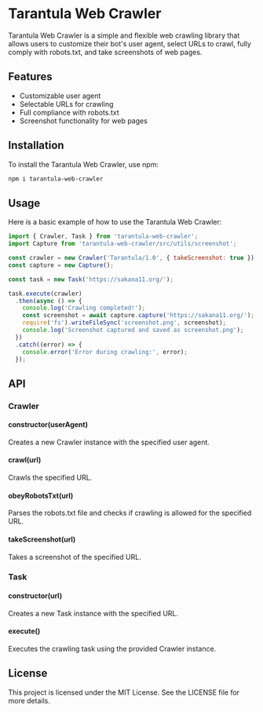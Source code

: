 # Tarantula Web Crawler

Tarantula Web Crawler is a simple and flexible web crawling library that allows users to customize their bot's user agent, select URLs to crawl, fully comply with robots.txt, and take screenshots of web pages.

## Features

- Customizable user agent
- Selectable URLs for crawling
- Full compliance with robots.txt
- Screenshot functionality for web pages

## Installation

To install the Tarantula Web Crawler, use npm:

```bash
npm i tarantula-web-crawler
```

## Usage

Here is a basic example of how to use the Tarantula Web Crawler:

```javascript
import { Crawler, Task } from 'tarantula-web-crawler';
import Capture from 'tarantula-web-crawler/src/utils/screenshot';

const crawler = new Crawler('Tarantula/1.0', { takeScreenshot: true });
const capture = new Capture();

const task = new Task('https://sakana11.org/');

task.execute(crawler)
  .then(async () => {
    console.log('Crawling completed!');
    const screenshot = await capture.capture('https://sakana11.org/');
    require('fs').writeFileSync('screenshot.png', screenshot);
    console.log('Screenshot captured and saved as screenshot.png');
  })
  .catch((error) => {
    console.error('Error during crawling:', error);
  });
```

## API

### Crawler

#### constructor(userAgent)

Creates a new Crawler instance with the specified user agent.

#### crawl(url)

Crawls the specified URL.

#### obeyRobotsTxt(url)

Parses the robots.txt file and checks if crawling is allowed for the specified URL.

#### takeScreenshot(url)

Takes a screenshot of the specified URL.

### Task

#### constructor(url)

Creates a new Task instance with the specified URL.

#### execute()

Executes the crawling task using the provided Crawler instance.

## License

This project is licensed under the MIT License. See the LICENSE file for more details.